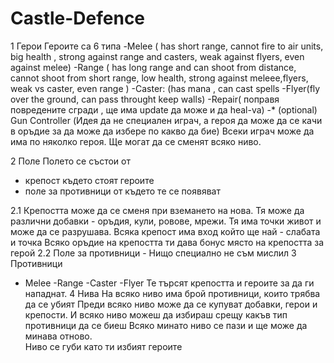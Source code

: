 Castle-Defence
==============
1 Герои
 Героите са 6 типа 
 -Melee ( has short range, cannot fire to air units, big health , strong against range and casters, weak against flyers, even against melee) 
 -Range ( has long range and can shoot from distance, cannot shoot from short range, low health, strong against meleee,flyers, weak vs caster, even range )
 -Caster: (has mana , can cast spells
 -Flyer(fly over the ground, can pass throught keep walls)
 -Repair( поправя повредените сгради , ще има update да може и да heal-va)
 -* (optional) Gun Controller
 (Идея да не специален играч, а героя да може да се качи в оръдие за да може да избере по какво да бие)
 Всеки играч може да има по няколко героя. Ще могат да се сменят всяко ниво.
 
2 Поле
 Полето се състои от 
 
  - крепост където стоят героите
 - поле за противници от където те се появяват 
 
 2.1 Крепостта може да се сменя при вземането на нова.
 Тя  може да различни добавки - оръдия, кули, ровове, мрежи.
 Тя  има точки живот и  може да се разрушава.
 Всяка крепост има вход който ще най - слабата и точка
 Всяко оръдие на крепостта  ти дава бонус място на крепостта за герой
 2.2 Поле за противници - Нищо специално не съм мислил
3 Противници
 - Меlee
 -Range
 -Caster
 -Flyer
 Те търсят крепостта и героите за да ги нападнат.
4 Нива
 На всяко ниво има брой противници, които трябва да се убият
 Преди всяко ниво може да се купуват добавки, герои и крепости. 
 И всяко ниво  можеш да избираш срещу какъв тип противници да се биеш
 Всяко минато ниво  се пази  и ще може да минава отново.    
 Ниво се губи като ти избият героите
